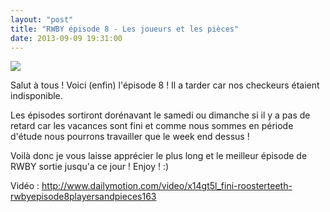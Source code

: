 ```yaml
---
layout: "post"
title: "RWBY épisode 8 - Les joueurs et les pièces"
date: 2013-09-09 19:31:00
---
```

![](http://images2.wikia.nocookie.net/__cb20130906012249/rwby/images/thumb/d/d8/Episode_8_Thumb.png/250px-Episode_8_Thumb.png)

Salut à tous ! Voici (enfin) l'épisode 8 ! Il a tarder car nos checkeurs étaient indisponible.

Les épisodes sortiront dorénavant le samedi ou dimanche si il y a pas de retard car les vacances sont fini et comme nous sommes en période d'étude nous pourrons travailler que le week end dessus !

Voilà donc je vous laisse apprécier le plus long et le meilleur épisode de RWBY sortie jusqu'a ce jour ! Enjoy ! :)

Vidéo : <http://www.dailymotion.com/video/x14gt5l_fini-roosterteeth-rwbyepisode8playersandpieces163>
